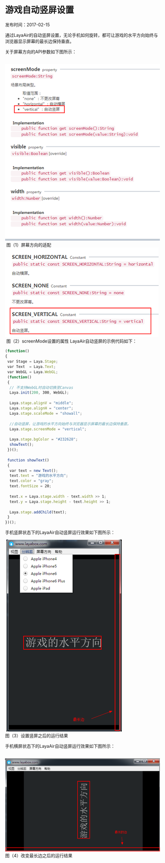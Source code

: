 # 游戏自动竖屏设置

发布时间：2017-02-15

​        通过LayaAir的自动竖屏设置，无论手机如何旋转，都可让游戏的水平方向始终与浏览器显示屏幕的最长边保持垂直。 

关于屏幕方向的API参数如下图所示：

​	![blob.png](img/1.png)<br/>
​	图（1）屏幕方向的适配
​	![blob.png](img/2.png)<br/>
​	图（2）screenMode设置的属性
LayaAir自动竖屏的示例代码如下：

```javascript
(function()
{
 var Stage = Laya.Stage;
 var Text  = Laya.Text;
 var WebGL = Laya.WebGL;
 (function()
 {
  // 不支持WebGL时自动切换至Canvas
  Laya.init(200, 300, WebGL);
   
  Laya.stage.alignV = "middle";
  Laya.stage.alignH = "center";
  Laya.stage.scaleMode = "showall";
   
  //自动竖屏，让游戏的水平方向始终与浏览器显示屏幕的最长边保持垂直。   
  Laya.stage.screenMode = "vertical";
   
  Laya.stage.bgColor = "#232628";
  showText();
 })();
  
 function showText()
 {
  var text = new Text();
  text.text = "游戏的水平方向";
  text.color = "gray";
  text.fontSize = 20;
   
  text.x = Laya.stage.width - text.width >> 1;
  text.y = Laya.stage.height - text.height >> 1;
   
  Laya.stage.addChild(text);
 }
})();
```

手机竖屏状态下的LayaAir自动竖屏运行效果如下图所示：

​	![blob.png](img/3.png)<br/>
​	图（3）设置竖屏之后的运行结果

手机横屏状态下的LayaAir自动竖屏运行效果如下图所示：

​	![blob.png](img/4.png)<br/>
​	图（4）改变最长边之后的运行结果